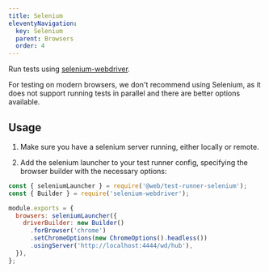 ```yaml
---
title: Selenium
eleventyNavigation:
  key: Selenium
  parent: Browsers
  order: 4
---
```


Run tests using [selenium-webdriver](https://www.npmjs.com/package/selenium-webdriver).

For testing on modern browsers, we don't recommend using Selenium, as it does not support running tests in parallel and there are better options available.

## Usage

1. Make sure you have a selenium server running, either locally or remote.

2. Add the selenium launcher to your test runner config, specifying the browser builder with the necessary options:

```js
const { seleniumLauncher } = require('@web/test-runner-selenium');
const { Builder } = require('selenium-webdriver');

module.exports = {
  browsers: seleniumLauncher({
    driverBuilder: new Builder()
      .forBrowser('chrome')
      .setChromeOptions(new ChromeOptions().headless())
      .usingServer('http://localhost:4444/wd/hub'),
  }),
};
```
